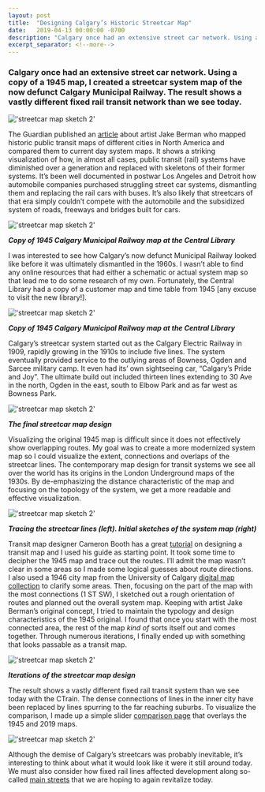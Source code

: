 ```yaml
---
layout: post
title:  "Designing Calgary’s Historic Streetcar Map"
date:   2019-04-13 00:00:00 -0700
description: "Calgary once had an extensive street car network. Using a sample of a 1945 map, I created a streetcar system map of the now defunct Calgary Municipal Railway. The result shows a vastly different fixed rail transit system than we see today."
excerpt_separator: <!--more-->
---
```


### Calgary once had an extensive street car network. Using a copy of a 1945 map, I created a streetcar system map of the now defunct Calgary Municipal Railway. The result shows a vastly different fixed rail transit network than we see today.

<!--more-->

!['streetcar map sketch 2'](https://s3-us-west-2.amazonaws.com/smohiudd.github.co/streetcar-map/header_image.png)

The Guardian published an [article](https://www.theguardian.com/cities/2019/apr/03/mapped-historic-public-transit-systems-v-their-modern-equivalents) about artist Jake Berman who mapped historic public transit maps of different cities in North America and compared them to current day system maps. It shows a striking visualization of how, in almost all cases, public transit (rail) systems have diminished over a generation and replaced with skeletons of their former systems. It’s been well documented in postwar Los Angeles and Detroit how automobile companies purchased struggling street car systems, dismantling them and replacing the rail cars with buses. It’s also likely that streetcars of that era simply couldn’t compete with the automobile and the subsidized system of roads, freeways and bridges built for cars.

!['streetcar map sketch 2'](https://s3-us-west-2.amazonaws.com/smohiudd.github.co/streetcar-map/library1.png)

***Copy of 1945 Calgary Municipal Railway map at the Central Library***

I was interested to see how Calgary’s now defunct Municipal Railway looked like before it was ultimately dismantled in the 1960s. I wasn’t able to find any online resources that had either a schematic or actual system map so that lead me to do some research of my own. Fortunately, the Central Library had a copy of a customer map and time table from 1945 [any excuse to visit the new library!].

!['streetcar map sketch 2'](https://s3-us-west-2.amazonaws.com/smohiudd.github.co/streetcar-map/library2.png)

***Copy of 1945 Calgary Municipal Railway map at the Central Library***

Calgary’s streetcar system started out as the Calgary Electric Railway in 1909, rapidly growing in the 1910s to include five lines. The system eventually provided service to the outlying areas of Bowness, Ogden and Sarcee military camp. It even had its’ own sightseeing car, “Calgary’s Pride and Joy”. The ultimate build out included thirteen lines extending to 30 Ave in the north, Ogden in the east, south to Elbow Park and as far west as Bowness Park.

!['streetcar map sketch 2'](https://s3-us-west-2.amazonaws.com/smohiudd.github.co/streetcar-map/streetcar_map_final.png)

***The final streetcar map design***

Visualizing the original 1945 map is difficult since it does not effectively show overlapping routes. My goal was to create a more modernized system map so I could visualize the extent, connections and overlaps of the streetcar lines. The contemporary map design for transit systems we see all over the world has its origins in the London Underground maps of the 1930s. By de-emphasizing the distance characteristic of the map and focusing on the topology of the system, we get a more readable and effective visualization.


!['streetcar map sketch 2'](https://s3-us-west-2.amazonaws.com/smohiudd.github.co/streetcar-map/sketch2.png)

***Tracing the streetcar lines (left). Initial sketches of the system map (right)***

Transit map designer Cameron Booth has a great [tutorial](https://www.cambooth.net/how-to-design-a-transit-diagram/) on designing a transit map and I used his guide as starting point. It took some time to decipher the 1945 map and trace out the routes. I’ll admit the map wasn’t clear in some areas so I made some logical guesses about route directions. I also used a 1946 city map from the University of Calgary [digital map collection](https://cdm22007.contentdm.oclc.org/digital/collection/p22007coll10/id/8/rec/10) to clarify some areas. Then, focusing on the part of the map with the most connections (1 ST SW), I sketched out a rough orientation of routes and planned out the overall system map. Keeping with artist Jake Berman’s original concept, I tried to maintain the typology and design characteristics of the 1945 original. I found that once you start with the most connected area, the rest of the map *kind of* sorts itself out and comes together. Through numerous iterations, I finally ended up with something that looks passable as a transit map.

!['streetcar map sketch 2'](https://s3-us-west-2.amazonaws.com/smohiudd.github.co/streetcar-map/sketch3.png)

***Iterations of the streetcar map design***

The result shows a vastly different fixed rail transit system than we see today with the CTrain. The dense connections of lines in the inner city have been replaced by lines spurring to the far reaching suburbs. To visualize the comparison, I made up a simple slider [comparison page](http://saadiqm.com/calgary-streetcar-map-compare/) that overlays the 1945 and 2019 maps.

!['streetcar map sketch 2'](https://s3-us-west-2.amazonaws.com/smohiudd.github.co/streetcar-map/screen_rec.gif)


Although the demise of Calgary’s streetcars was probably inevitable, it’s interesting to think about what it would look like it were it still around today. We must also consider how fixed rail lines affected development along so-called [main streets](http://www.calgary.ca/PDA/pd/Pages/Main-Streets/Main-Streets.aspx) that we are hoping to again revitalize today.
